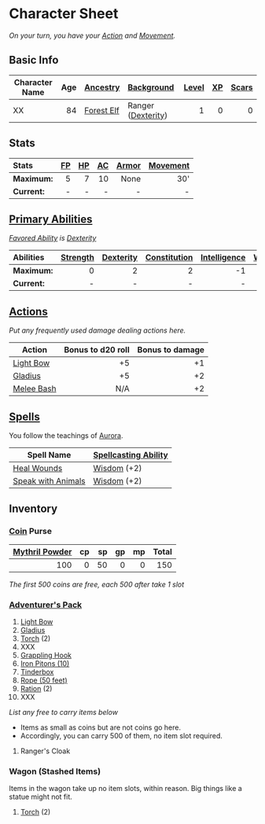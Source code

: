 # Character Sheet

*On your turn, you have your [Action](../../../../Game%20Procedures/Core%20Procedures/Action.md) and [Movement](../../../../Game%20Procedures/Combat/Movement.md).*

## Basic Info

| Character Name | Age | [Ancestry](../../../../Player%20Characters/Ancenstries/Ancestry.md)                              | [Background](../../../../Player%20Characters/Backgrounds/Background.md)                   | [Level](../../../../Player%20Characters/Derived%20Statistics/Level.md) | [XP](../../../../Player%20Characters/Derived%20Statistics/Experience%20Points.md) | [Scars](../../../../Player%20Characters/Derived%20Statistics/Scars.md) |
| -------------- | --: | :-------------------------------------------------------------------------------------------- | :------------------------------------------------------------------------------------- | ------------------------------------------------------------------: | -----------------------------------------------------------------------------: | ------------------------------------------------------------------: |
| XX             |  84 | [Forest Elf](../../../../Player%20Characters/Ancenstries/The%20People%20of%20Mithrinia/Elves.md) | Ranger ([Dexterity](../../../../Player%20Characters/The%20Ability%20Scores/Dexterity.md)) |                                                                   1 |                                                                              0 |                                                                   0 |

## Stats

| Stats        | [FP](../../../../Player%20Characters/Derived%20Statistics/Fatigue%20Points.md) | [HP](../../../../Player%20Characters/Derived%20Statistics/Health%20Points.md) | [AC](../../../../Player%20Characters/Derived%20Statistics/Armor%20Class.md) | [Armor](../../../../Items%20and%20Gear/Armor/Armor.md) | [Movement](../../../../Game%20Procedures/Combat/Movement.md) |
| :----------- | --------------------------------------------------------------------------: | -------------------------------------------------------------------------: | -----------------------------------------------------------------------: | --------------------------------------------------: | --------------------------------------------------------: |
| **Maximum:** |                                                                           5 |                                                                          7 |                                                                       10 |                                                None |                                                       30' |
| **Current:** |                                                                           - |                                                                          - |                                                                        - |                                                   - |                                                         - |

## [Primary Abilities](../../../../Player%20Characters/The%20Ability%20Scores/Ability%20Scores.md)

*[Favored Ability](../../../../Player%20Characters/Backgrounds/Favored%20Ability.md) is [Dexterity](../../../../Player%20Characters/The%20Ability%20Scores/Dexterity.md)*

| Abilities    | [Strength](../../../../Player%20Characters/The%20Ability%20Scores/Strength.md) | [Dexterity](../../../../Player%20Characters/The%20Ability%20Scores/Dexterity.md) | [Constitution](../../../../Player%20Characters/The%20Ability%20Scores/Constitution.md) | [Intelligence](../../../../Player%20Characters/The%20Ability%20Scores/Intelligence.md) | [Wisdom](../../../../Player%20Characters/The%20Ability%20Scores/Wisdom.md)<br> | [Charisma](../../../../Player%20Characters/The%20Ability%20Scores/Charisma.md)<br> |
| :----------- | --------------------------------------------------------------------------: | ----------------------------------------------------------------------------: | ----------------------------------------------------------------------------------: | ----------------------------------------------------------------------------------: | --------------------------------------------------------------------------: | ------------------------------------------------------------------------------: |
| **Maximum:** |                                                                           0 |                                                                             2 |                                                                                   2 |                                                                                  -1 |                                                                           2 |                                                                              -2 |
| **Current:** |                                                                           - |                                                                             - |                                                                                   - |                                                                                   - |                                                                           - |                                                                               - |

## [Actions](../../../../Game%20Procedures/Core%20Procedures/Action.md)

*Put any frequently used damage dealing actions here.*

| Action                                                                                                  | Bonus to d20 roll | Bonus to damage |
| ------------------------------------------------------------------------------------------------------- | ----------------: | --------------: |
| [Light Bow](../../../../Items%20and%20Gear/Weapons/Ranged%20Weapons/Light%20Bow.md)           |                +5 |              +1 |
| [Gladius](../../../../Items%20and%20Gear/Weapons/Melee%20Weapons/Small%20Skilled%20Weapon.md) |                +5 |              +2 |
| [Melee Bash](../../../../Game%20Procedures/Combat/Melee%20Attack.md#Melee%20Bash)                                 |               N/A |              +2 |

## [Spells](../../../../Magic/Spells.md)

You follow the teachings of [Aurora](../../../../Magic/Deities/Mithrinian%20Pantheons/Mithrinian%20Deities/Aurora.md).

| Spell Name                                                                                          | [Spellcasting Ability](../../../../Magic/Spellcasting/Spellcasting%20Ability.md) |
| --------------------------------------------------------------------------------------------------- | ----------------------------------------------------------------------------- |
| [Heal Wounds](../../../../Magic/Spells/Spells%20by%20Level/Level%201/Heal%20Wounds.md)                 | [Wisdom](../../../../Player%20Characters/The%20Ability%20Scores/Wisdom.md) (+2)  |
| [Speak with Animals](../../../../Magic/Spells/Spells%20by%20Level/Level%201/Speak%20with%20Animals.md) | [Wisdom](../../../../Player%20Characters/The%20Ability%20Scores/Wisdom.md) (+2)  |

## Inventory

### [Coin](../../../../Resources%20for%20GMs/Economy/Coins.md) Purse

| [Mythril Powder](../../../../Magic/Spellcasting/Mythril.md) |  cp |  sp |  gp |  mp | Total |
| ------------------------------------------: | --: | --: | --: | --: | ----: |
|                                         100 |   0 |  50 |   0 |   0 |   150 |

*The first 500 coins are free, each 500 after take 1 slot*

### [Adventurer's Pack](../../../../Items%20and%20Gear/Gear/100%20Coins/Adventurer's%20Pack.md)

1. [Light Bow](../../../../Items%20and%20Gear/Weapons/Ranged%20Weapons/Light%20Bow.md)
2. [Gladius](../../../../Items%20and%20Gear/Weapons/Melee%20Weapons/Small%20Skilled%20Weapon.md)
3. [Torch](../../../../Items%20and%20Gear/Gear/1%20Coin/Torch.md) (2)
4. XXX
5. [Grappling Hook](../../../../Items%20and%20Gear/Gear/25%20Coins/Grappling%20Hook.md)
6. [Iron Pitons (10)](../../../../Items%20and%20Gear/Gear/10%20Coins/Iron%20Piton.md)
7. [Tinderbox](../../../../Items%20and%20Gear/Gear/10%20Coins/Tinderbox.md)
8. [Rope (50 feet)](../../../../Items%20and%20Gear/Gear/50%20Coins/Rope%20(50%20feet).md)
9. [Ration](../../../../Items%20and%20Gear/Gear/1%20Coin/Ration.md) (2)
10. XXX

*List any free to carry items below*
- Items as small as coins but are not coins go here.
- Accordingly, you can carry 500 of them, no item slot required.

1. Ranger's Cloak

### Wagon (Stashed Items)

Items in the wagon take up no item slots, within reason. Big things like a statue might not fit.

1. [Torch](../../../../Items%20and%20Gear/Gear/1%20Coin/Torch.md) (2)
